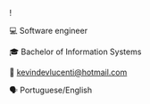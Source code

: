 !<HELLO WORLD/>

💻 Software engineer

🎓 Bachelor of Information Systems

📧 kevindevlucenti@hotmail.com                               

🗣️ Portuguese/English



